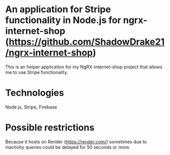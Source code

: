 # An application for Stripe functionality in Node.js for ngrx-internet-shop (https://github.com/ShadowDrake21/ngrx-internet-shop)

This is an helper application for my NgRX-internet-shop project that allows me to use Stripe functionality.

# Technologies

Node.js, Stripe, Firebase

# Possible restrictions

Because it hosts on Render (https://render.com/) sometimes due to inactivity queries could be delayed for 50 seconds or more.
